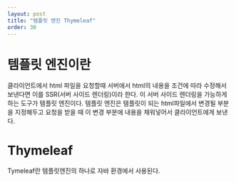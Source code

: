 ```yaml
---
layout: post
title: "템플릿 엔진 Thymeleaf"
order: 30
---
```


# 템플릿 엔진이란

클라이언트에서 html 파일을 요청할때 서버에서 html의 내용을 조건에 따라 수정해서 보낸다면 이를 SSR(서버 사이드 렌더링)이라 한다. 이 서버 사이드 렌더링을 가능하게 하는 도구가 템플릿 엔진이다. 템플릿 엔진은 템플릿이 되는 html파일에서 변경될 부분을 지정해두고 요청을 받을 때 이 변경 부분에 내용을 채워넣어서 클라이언트에게 보낸다.

# Thymeleaf

Tymeleaf란 템플릿엔진의 하나로 자바 환경에서 사용된다. 